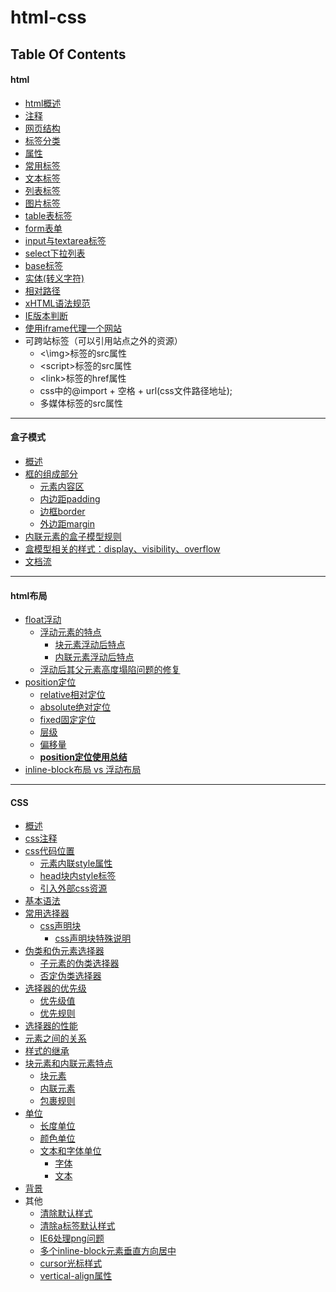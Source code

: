 html-css
==

## Table Of Contents
#### html
* [html概述](readmd/html.md#html概述)
* [注释](readmd/html.md#注释)
* [网页结构](readmd/html.md#网页结构)
* [标签分类](readmd/html.md#标签分类)
* [属性](readmd/html.md#属性)
* [常用标签](readmd/html.md#常用标签)
* [文本标签](readmd/html.md#文本标签)
* [列表标签](readmd/html.md#列表标签)
* [图片标签](readmd/html.md#图片标签)
* [table表标签](readmd/html.md#table表标签)
* [form表单](readmd/html.md#form表单)
* [input与textarea标签](readmd/html.md#input与textarea标签)
* [select下拉列表](readmd/html.md#select下拉列表)
* [base标签](readmd/html.md#base标签)
* [实体(转义字符)](readmd/html.md#实体转义字符)
* [相对路径](readmd/html.md#相对路径)
* [xHTML语法规范](readmd/html.md#xHTML语法规范)
* [IE版本判断](readmd/html.md#IE版本判断)
* [使用iframe代理一个网站](../source_08/day08/iframe全屏.html)
* 可跨站标签（可以引用站点之外的资源）
   * <\img>标签的src属性
   * \<script>标签的src属性
   * \<link>标签的href属性
   * css中的@import + 空格 + url(css文件路径地址);
   * 多媒体<embed>标签的src属性

***

#### 盒子模式
* [概述](readmd/盒子模型.md#概述)
* [框的组成部分](readmd/盒子模型.md#框的组成部分)
    * [元素内容区](readmd/盒子模型.md#元素内容区)
    * [内边距padding](readmd/盒子模型.md#内边距padding)
    * [边框border](readmd/盒子模型.md#边框border)
    * [外边距margin](readmd/盒子模型.md#外边距margin)
* [内联元素的盒子模型规则](readmd/盒子模型.md#内联元素的盒子模型规则)
* [盒模型相关的样式：display、visibility、overflow](readmd/盒子模型.md#盒模型相关的样式displayvisibilityoverflow)
* [文档流](readmd/盒子模型.md#文档流)

***

#### html布局
* [float浮动](readmd/html布局.md#float浮动)
    * [浮动元素的特点](readmd/html布局.md#浮动元素的特点)
        * [块元素浮动后特点](readmd/html布局.md#块元素浮动后特点)
        * [内联元素浮动后特点](readmd/html布局.md#内联元素浮动后特点)
    * [浮动后其父元素高度塌陷问题的修复](readmd/html布局.md#浮动后其父元素高度塌陷问题的修复)
* [position定位](readmd/html布局.md#position定位)
    * [relative相对定位](readmd/html布局.md#relative相对定位)
    * [absolute绝对定位](readmd/html布局.md#absolute绝对定位)
    * [fixed固定定位](readmd/html布局.md#fixed固定定位)
    * [层级](readmd/html布局.md#层级)
    * [偏移量](readmd/html布局.md#偏移量)
    * **[position定位使用总结](readmd/html布局.md#position定位使用总结)**
* [inline-block布局 vs 浮动布局](readmd/inline-block布局vs浮动布局.md)
***

#### CSS
* [概述](readmd/css.md#概述)
* [css注释](readmd/css.md#css注释)
* [css代码位置](readmd/css.md#css代码位置)
    * [元素内联style属性](readmd/css.md#元素内联style属性)
    * [head块内style标签](readmd/css.md#head块内style标签)
    * [引入外部css资源](readmd/css.md#引入外部css资源)
* [基本语法](readmd/css.md#基本语法)
* [常用选择器](readmd/css.md#常用选择器)
    * [css声明块](readmd/css.md#css声明块)
        * [css声明块特殊说明](readmd/css.md#css声明块特殊说明)
* [伪类和伪元素选择器](readmd/css.md#伪类和伪元素选择器)
    * [子元素的伪类选择器](readmd/css.md#子元素的伪类选择器)
    * [否定伪类选择器](readmd/css.md#否定伪类选择器)
* [选择器的优先级](readmd/css.md#选择器的优先级)
    * [优先级值](readmd/css.md#优先级值)
    * [优先规则](readmd/css.md#优先规则)
* [选择器的性能](readmd/css.md#选择器的性能)
* [元素之间的关系](readmd/css.md#元素之间的关系)
* [样式的继承](readmd/css.md#样式的继承)
* [块元素和内联元素特点](readmd/css.md#块元素和内联元素特点)
    * [块元素](readmd/css.md#块元素)
    * [内联元素](readmd/css.md#内联元素)
    * [包裹规则](readmd/css.md#包裹规则)
* [单位](readmd/css.md#单位)
    * [长度单位](readmd/css.md#长度单位)
    * [颜色单位](readmd/css.md#颜色单位)
    * [文本和字体单位](readmd/css.md#文本和字体单位)
        * [字体](readmd/css.md#字体)
        * [文本](readmd/css.md#文本)
* [背景](readmd/css.md#背景)
* 其他
    * [清除默认样式](source_10/polo-360/css/reset.css)
    * [清除a标签默认样式](readmd/css.md#清除a标签默认样式)
    * [IE6处理png问题](source_10/polo-360/js/DD_belatedPNG_0.0.8a-min.js)
    * [多个inline-block元素垂直方向居中](readmd/css.md#多个inline-block元素垂直方向居中)
    * [cursor光标样式](readmd/css.md#cursor光标样式)
    * [vertical-align属性](readmd/css.md#vertical-align属性)
